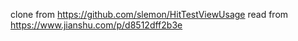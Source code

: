 clone from https://github.com/slemon/HitTestViewUsage
read from https://www.jianshu.com/p/d8512dff2b3e
